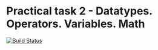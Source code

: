 # Practical task 2 - Datatypes. Operators. Variables. Math

[![Build Status](https://travis-ci.com/itmo-java-basics-2020/task-2-datatypes-and-operators-AnderewGnev.svg?branch=master)](https://travis-ci.com/itmo-java-basics-2020/task-2-datatypes-and-operators-AndrewGnev)
